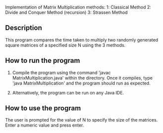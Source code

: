 Implementation of Matrix Multiplication methods:
1: Classical Method
2: Divide and Conquer Method (recursion)
3: Strassen Method 

Description
----
This program compares the time taken to multiply two randomly generated square matrices of a specified size N using the 3 methods.


How to run the program
----
1. Compile the program using the command 'javac MatrixMultiplication.java' within the directory. Once it compiles, type 'java MatrixMultiplication' and the program should run as expected.

2. Alternatively, the program can be run on any Java IDE.

How to use the program
----
The user is prompted for the value of N to specify the size of the matrices. Enter a numeric value and press enter. 

